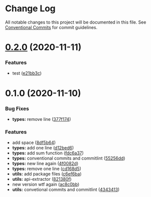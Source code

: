 # Change Log

All notable changes to this project will be documented in this file.
See [Conventional Commits](https://conventionalcommits.org) for commit guidelines.

# [0.2.0](https://github.com/felipecesr/js-ts-monorepos/compare/@shlack/types@0.1.0...@shlack/types@0.2.0) (2020-11-11)


### Features

* test ([e21bb3c](https://github.com/felipecesr/js-ts-monorepos/commit/e21bb3c72e478ad2809ed56474cdabe24f688112))





# 0.1.0 (2020-11-10)


### Bug Fixes

* **types:** remove line ([377f174](https://github.com/felipecesr/js-ts-monorepos/commit/377f174df54b39765898f2bb6276e65d07193d43))


### Features

* add space ([8df5b64](https://github.com/felipecesr/js-ts-monorepos/commit/8df5b64136f55b81dbf2fc5942000c22fd27f57b))
* **types:** add one line ([d12bed6](https://github.com/felipecesr/js-ts-monorepos/commit/d12bed6a0bd6c2f06255f2d7409cdc2f15b67278))
* **types:** add sum function ([fdc6a37](https://github.com/felipecesr/js-ts-monorepos/commit/fdc6a37e3f79e7594209071d36f46e1f76611ed1))
* **types:** conventional commits and commitlint ([55256dd](https://github.com/felipecesr/js-ts-monorepos/commit/55256dd7b19e57f20e0e038a3a56eebf7b4da1ee))
* **types:** new line again ([4f0082d](https://github.com/felipecesr/js-ts-monorepos/commit/4f0082d3e07c747bb6ac56c66b1d4924ffde90d4))
* **types:** remove one line ([cd168d5](https://github.com/felipecesr/js-ts-monorepos/commit/cd168d5f74eb21b952b4d1d147b1019674c51d89))
* **utils:** add package files ([c6ef6ba](https://github.com/felipecesr/js-ts-monorepos/commit/c6ef6ba04939c166d27290741b6b9234fc3e7884))
* **utils:** api-extractor ([821380f](https://github.com/felipecesr/js-ts-monorepos/commit/821380f547c8d757632d3dd024e51ee857270053))
* new version wtf again ([ac8c0bb](https://github.com/felipecesr/js-ts-monorepos/commit/ac8c0bb8a86deec2c20ea10c31b83a73038884f1))
* **utils:** convetional commits and commitlint ([4343413](https://github.com/felipecesr/js-ts-monorepos/commit/434341312ef9c3c31fb04d2f3887bbf751b437b9))

